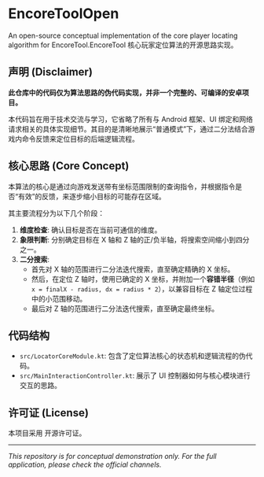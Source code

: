 # EncoreToolOpen
An open-source conceptual implementation of the core player locating algorithm for EncoreTool.EncoreTool 核心玩家定位算法的开源思路实现。

## 声明 (Disclaimer)

**此仓库中的代码仅为算法思路的伪代码实现，并非一个完整的、可编译的安卓项目。**

本代码旨在用于技术交流与学习，它省略了所有与 Android 框架、UI 绑定和网络请求相关的具体实现细节。其目的是清晰地展示“普通模式”下，通过二分法结合游戏内命令反馈来定位目标的后端逻辑流程。

## 核心思路 (Core Concept)

本算法的核心是通过向游戏发送带有坐标范围限制的查询指令，并根据指令是否“有效”的反馈，来逐步缩小目标的可能存在区域。

其主要流程分为以下几个阶段：

1.  **维度检查**: 确认目标是否在当前可通信的维度。
2.  **象限判断**: 分别确定目标在 X 轴和 Z 轴的正/负半轴，将搜索空间缩小到四分之一。
3.  **二分搜索**:
    *   首先对 X 轴的范围进行二分法迭代搜索，直至确定精确的 X 坐标。
    *   然后，在定位 Z 轴时，使用已确定的 X 坐标，并附加一个**容错半径**（例如 `x = finalX - radius, dx = radius * 2`），以兼容目标在 Z 轴定位过程中的小范围移动。
    *   最后对 Z 轴的范围进行二分法迭代搜索，直至确定最终坐标。

## 代码结构

-   `src/LocatorCoreModule.kt`: 包含了定位算法核心的状态机和逻辑流程的伪代码。
-   `src/MainInteractionController.kt`: 展示了 UI 控制器如何与核心模块进行交互的思路。

## 许可证 (License)

本项目采用  开源许可证。

---

*This repository is for conceptual demonstration only. For the full application, please check the official channels.*
